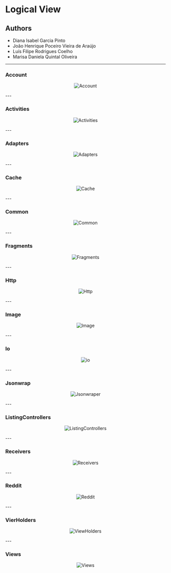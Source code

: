 # Logical View

## Authors

* Diana Isabel Garcia Pinto
* João Henrique Poceiro Vieira de Araújo
* Luís Filipe Rodrigues Coelho
* Marisa Daniela Quintal Oliveira

---
### Account

<p align="center">
  <img src="https://github.com/Bragado/RedReader/blob/master/esofDocs/img/Account.PNG" alt="Account"/>
</p>
---

### Activities

<p align="center">
  <img src="https://github.com/Bragado/RedReader/blob/master/esofDocs/img/Activities.PNG" alt="Activities"/>
</p>
---

### Adapters

<p align="center">
  <img src="https://github.com/Bragado/RedReader/blob/master/esofDocs/img/adapters.PNG" alt="Adapters"/>
</p>
---

### Cache

<p align="center">
  <img src="https://github.com/Bragado/RedReader/blob/master/esofDocs/img/cache.PNG" alt="Cache"/>
</p>
---

### Common

<p align="center">
  <img src="https://github.com/Bragado/RedReader/blob/master/esofDocs/img/common.PNG" alt="Common"/>
</p>
---

### Fragments

<p align="center">
  <img src="https://github.com/Bragado/RedReader/blob/master/esofDocs/img/fragments.PNG" alt="Fragments"/>
</p>
---

### Http

<p align="center">
  <img src="https://github.com/Bragado/RedReader/blob/master/esofDocs/img/http.PNG" alt="Http"/>
</p>
---

### Image

<p align="center">
  <img src="https://github.com/Bragado/RedReader/blob/master/esofDocs/img/image.PNG" alt="Image"/>
</p>
---

### Io

<p align="center">
  <img src="https://github.com/Bragado/RedReader/blob/master/esofDocs/img/io.PNG" alt="io"/>
</p>
---

### Jsonwrap

<p align="center">
  <img src="https://github.com/Bragado/RedReader/blob/master/esofDocs/img/jsonwrap.PNG" alt="Jsonwraper"/>
</p>
---

### ListingControllers

<p align="center">
  <img src="https://github.com/Bragado/RedReader/blob/master/esofDocs/img/listingcontrollers.PNG" alt="ListingControllers"/>
</p>
---

### Receivers

<p align="center">
  <img src="https://github.com/Bragado/RedReader/blob/master/esofDocs/img/receivers.PNG" alt="Receivers"/>
</p>
---

### Reddit

<p align="center">
  <img src="https://github.com/Bragado/RedReader/blob/master/esofDocs/img/reddit.PNG" alt="Reddit"/>
</p>
---

### VierHolders

<p align="center">
  <img src="https://github.com/Bragado/RedReader/blob/master/esofDocs/img/viewholders.PNG" alt="ViewHolders"/>
</p>
---

### Views

<p align="center">
  <img src="https://github.com/Bragado/RedReader/blob/master/esofDocs/img/views.PNG" alt="Views"/>
</p>


